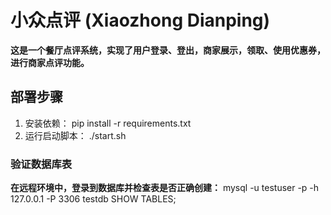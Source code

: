 # 小众点评 (Xiaozhong Dianping)
**这是一个餐厅点评系统，实现了用户登录、登出，商家展示，领取、使用优惠券，进行商家点评功能。**

## 部署步骤
1. 安装依赖：
    pip install -r requirements.txt
2. 运行启动脚本：
    ./start.sh

### 验证数据库表
**在远程环境中，登录到数据库并检查表是否正确创建：**
    mysql -u testuser -p -h 127.0.0.1 -P 3306 testdb
    SHOW TABLES;
